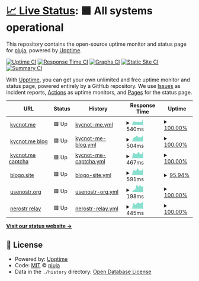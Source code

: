 # [📈 Live Status](https://pluja.github.io/tenpo-open): <!--live status--> **🟩 All systems operational**

This repository contains the open-source uptime monitor and status page for [pluja](https://pluja.github.io/tenpo-open), powered by [Upptime](https://github.com/upptime/upptime).

[![Uptime CI](https://github.com/pluja/tenpo-open/workflows/Uptime%20CI/badge.svg)](https://github.com/pluja/tenpo-open/actions?query=workflow%3A%22Uptime+CI%22)
[![Response Time CI](https://github.com/pluja/tenpo-open/workflows/Response%20Time%20CI/badge.svg)](https://github.com/pluja/tenpo-open/actions?query=workflow%3A%22Response+Time+CI%22)
[![Graphs CI](https://github.com/pluja/tenpo-open/workflows/Graphs%20CI/badge.svg)](https://github.com/pluja/tenpo-open/actions?query=workflow%3A%22Graphs+CI%22)
[![Static Site CI](https://github.com/pluja/tenpo-open/workflows/Static%20Site%20CI/badge.svg)](https://github.com/pluja/tenpo-open/actions?query=workflow%3A%22Static+Site+CI%22)
[![Summary CI](https://github.com/pluja/tenpo-open/workflows/Summary%20CI/badge.svg)](https://github.com/pluja/tenpo-open/actions?query=workflow%3A%22Summary+CI%22)

With [Upptime](https://upptime.js.org), you can get your own unlimited and free uptime monitor and status page, powered entirely by a GitHub repository. We use [Issues](https://github.com/pluja/tenpo-open/issues) as incident reports, [Actions](https://github.com/pluja/tenpo-open/actions) as uptime monitors, and [Pages](https://pluja.github.io/tenpo-open) for the status page.

<!--start: status pages-->
<!-- This summary is generated by Upptime (https://github.com/upptime/upptime) -->
<!-- Do not edit this manually, your changes will be overwritten -->
<!-- prettier-ignore -->
| URL | Status | History | Response Time | Uptime |
| --- | ------ | ------- | ------------- | ------ |
| <img alt="" src="https://icons.duckduckgo.com/ip3/kycnot.me.ico" height="13"> [kycnot.me](https://kycnot.me) | 🟩 Up | [kycnot-me.yml](https://github.com/pluja/tenpo-open/commits/HEAD/history/kycnot-me.yml) | <details><summary><img alt="Response time graph" src="./graphs/kycnot-me/response-time-week.png" height="20"> 540ms</summary><br><a href="https://pluja.github.io/tenpo-open/history/kycnot-me"><img alt="Response time 661" src="https://img.shields.io/endpoint?url=https%3A%2F%2Fraw.githubusercontent.com%2Fpluja%2Ftenpo-open%2FHEAD%2Fapi%2Fkycnot-me%2Fresponse-time.json"></a><br><a href="https://pluja.github.io/tenpo-open/history/kycnot-me"><img alt="24-hour response time 1028" src="https://img.shields.io/endpoint?url=https%3A%2F%2Fraw.githubusercontent.com%2Fpluja%2Ftenpo-open%2FHEAD%2Fapi%2Fkycnot-me%2Fresponse-time-day.json"></a><br><a href="https://pluja.github.io/tenpo-open/history/kycnot-me"><img alt="7-day response time 540" src="https://img.shields.io/endpoint?url=https%3A%2F%2Fraw.githubusercontent.com%2Fpluja%2Ftenpo-open%2FHEAD%2Fapi%2Fkycnot-me%2Fresponse-time-week.json"></a><br><a href="https://pluja.github.io/tenpo-open/history/kycnot-me"><img alt="30-day response time 579" src="https://img.shields.io/endpoint?url=https%3A%2F%2Fraw.githubusercontent.com%2Fpluja%2Ftenpo-open%2FHEAD%2Fapi%2Fkycnot-me%2Fresponse-time-month.json"></a><br><a href="https://pluja.github.io/tenpo-open/history/kycnot-me"><img alt="1-year response time 661" src="https://img.shields.io/endpoint?url=https%3A%2F%2Fraw.githubusercontent.com%2Fpluja%2Ftenpo-open%2FHEAD%2Fapi%2Fkycnot-me%2Fresponse-time-year.json"></a></details> | <details><summary><a href="https://pluja.github.io/tenpo-open/history/kycnot-me">100.00%</a></summary><a href="https://pluja.github.io/tenpo-open/history/kycnot-me"><img alt="All-time uptime 99.97%" src="https://img.shields.io/endpoint?url=https%3A%2F%2Fraw.githubusercontent.com%2Fpluja%2Ftenpo-open%2FHEAD%2Fapi%2Fkycnot-me%2Fuptime.json"></a><br><a href="https://pluja.github.io/tenpo-open/history/kycnot-me"><img alt="24-hour uptime 100.00%" src="https://img.shields.io/endpoint?url=https%3A%2F%2Fraw.githubusercontent.com%2Fpluja%2Ftenpo-open%2FHEAD%2Fapi%2Fkycnot-me%2Fuptime-day.json"></a><br><a href="https://pluja.github.io/tenpo-open/history/kycnot-me"><img alt="7-day uptime 100.00%" src="https://img.shields.io/endpoint?url=https%3A%2F%2Fraw.githubusercontent.com%2Fpluja%2Ftenpo-open%2FHEAD%2Fapi%2Fkycnot-me%2Fuptime-week.json"></a><br><a href="https://pluja.github.io/tenpo-open/history/kycnot-me"><img alt="30-day uptime 100.00%" src="https://img.shields.io/endpoint?url=https%3A%2F%2Fraw.githubusercontent.com%2Fpluja%2Ftenpo-open%2FHEAD%2Fapi%2Fkycnot-me%2Fuptime-month.json"></a><br><a href="https://pluja.github.io/tenpo-open/history/kycnot-me"><img alt="1-year uptime 99.97%" src="https://img.shields.io/endpoint?url=https%3A%2F%2Fraw.githubusercontent.com%2Fpluja%2Ftenpo-open%2FHEAD%2Fapi%2Fkycnot-me%2Fuptime-year.json"></a></details>
| <img alt="" src="https://icons.duckduckgo.com/ip3/blog.kycnot.me.ico" height="13"> [kycnot.me blog](https://blog.kycnot.me) | 🟩 Up | [kycnot-me-blog.yml](https://github.com/pluja/tenpo-open/commits/HEAD/history/kycnot-me-blog.yml) | <details><summary><img alt="Response time graph" src="./graphs/kycnot-me-blog/response-time-week.png" height="20"> 504ms</summary><br><a href="https://pluja.github.io/tenpo-open/history/kycnot-me-blog"><img alt="Response time 563" src="https://img.shields.io/endpoint?url=https%3A%2F%2Fraw.githubusercontent.com%2Fpluja%2Ftenpo-open%2FHEAD%2Fapi%2Fkycnot-me-blog%2Fresponse-time.json"></a><br><a href="https://pluja.github.io/tenpo-open/history/kycnot-me-blog"><img alt="24-hour response time 704" src="https://img.shields.io/endpoint?url=https%3A%2F%2Fraw.githubusercontent.com%2Fpluja%2Ftenpo-open%2FHEAD%2Fapi%2Fkycnot-me-blog%2Fresponse-time-day.json"></a><br><a href="https://pluja.github.io/tenpo-open/history/kycnot-me-blog"><img alt="7-day response time 504" src="https://img.shields.io/endpoint?url=https%3A%2F%2Fraw.githubusercontent.com%2Fpluja%2Ftenpo-open%2FHEAD%2Fapi%2Fkycnot-me-blog%2Fresponse-time-week.json"></a><br><a href="https://pluja.github.io/tenpo-open/history/kycnot-me-blog"><img alt="30-day response time 579" src="https://img.shields.io/endpoint?url=https%3A%2F%2Fraw.githubusercontent.com%2Fpluja%2Ftenpo-open%2FHEAD%2Fapi%2Fkycnot-me-blog%2Fresponse-time-month.json"></a><br><a href="https://pluja.github.io/tenpo-open/history/kycnot-me-blog"><img alt="1-year response time 563" src="https://img.shields.io/endpoint?url=https%3A%2F%2Fraw.githubusercontent.com%2Fpluja%2Ftenpo-open%2FHEAD%2Fapi%2Fkycnot-me-blog%2Fresponse-time-year.json"></a></details> | <details><summary><a href="https://pluja.github.io/tenpo-open/history/kycnot-me-blog">100.00%</a></summary><a href="https://pluja.github.io/tenpo-open/history/kycnot-me-blog"><img alt="All-time uptime 99.98%" src="https://img.shields.io/endpoint?url=https%3A%2F%2Fraw.githubusercontent.com%2Fpluja%2Ftenpo-open%2FHEAD%2Fapi%2Fkycnot-me-blog%2Fuptime.json"></a><br><a href="https://pluja.github.io/tenpo-open/history/kycnot-me-blog"><img alt="24-hour uptime 100.00%" src="https://img.shields.io/endpoint?url=https%3A%2F%2Fraw.githubusercontent.com%2Fpluja%2Ftenpo-open%2FHEAD%2Fapi%2Fkycnot-me-blog%2Fuptime-day.json"></a><br><a href="https://pluja.github.io/tenpo-open/history/kycnot-me-blog"><img alt="7-day uptime 100.00%" src="https://img.shields.io/endpoint?url=https%3A%2F%2Fraw.githubusercontent.com%2Fpluja%2Ftenpo-open%2FHEAD%2Fapi%2Fkycnot-me-blog%2Fuptime-week.json"></a><br><a href="https://pluja.github.io/tenpo-open/history/kycnot-me-blog"><img alt="30-day uptime 100.00%" src="https://img.shields.io/endpoint?url=https%3A%2F%2Fraw.githubusercontent.com%2Fpluja%2Ftenpo-open%2FHEAD%2Fapi%2Fkycnot-me-blog%2Fuptime-month.json"></a><br><a href="https://pluja.github.io/tenpo-open/history/kycnot-me-blog"><img alt="1-year uptime 99.98%" src="https://img.shields.io/endpoint?url=https%3A%2F%2Fraw.githubusercontent.com%2Fpluja%2Ftenpo-open%2FHEAD%2Fapi%2Fkycnot-me-blog%2Fuptime-year.json"></a></details>
| <img alt="" src="https://icons.duckduckgo.com/ip3/mcap.kycnot.me.ico" height="13"> [kycnot.me captcha](https://mcap.kycnot.me) | 🟩 Up | [kycnot-me-captcha.yml](https://github.com/pluja/tenpo-open/commits/HEAD/history/kycnot-me-captcha.yml) | <details><summary><img alt="Response time graph" src="./graphs/kycnot-me-captcha/response-time-week.png" height="20"> 467ms</summary><br><a href="https://pluja.github.io/tenpo-open/history/kycnot-me-captcha"><img alt="Response time 655" src="https://img.shields.io/endpoint?url=https%3A%2F%2Fraw.githubusercontent.com%2Fpluja%2Ftenpo-open%2FHEAD%2Fapi%2Fkycnot-me-captcha%2Fresponse-time.json"></a><br><a href="https://pluja.github.io/tenpo-open/history/kycnot-me-captcha"><img alt="24-hour response time 615" src="https://img.shields.io/endpoint?url=https%3A%2F%2Fraw.githubusercontent.com%2Fpluja%2Ftenpo-open%2FHEAD%2Fapi%2Fkycnot-me-captcha%2Fresponse-time-day.json"></a><br><a href="https://pluja.github.io/tenpo-open/history/kycnot-me-captcha"><img alt="7-day response time 467" src="https://img.shields.io/endpoint?url=https%3A%2F%2Fraw.githubusercontent.com%2Fpluja%2Ftenpo-open%2FHEAD%2Fapi%2Fkycnot-me-captcha%2Fresponse-time-week.json"></a><br><a href="https://pluja.github.io/tenpo-open/history/kycnot-me-captcha"><img alt="30-day response time 540" src="https://img.shields.io/endpoint?url=https%3A%2F%2Fraw.githubusercontent.com%2Fpluja%2Ftenpo-open%2FHEAD%2Fapi%2Fkycnot-me-captcha%2Fresponse-time-month.json"></a><br><a href="https://pluja.github.io/tenpo-open/history/kycnot-me-captcha"><img alt="1-year response time 655" src="https://img.shields.io/endpoint?url=https%3A%2F%2Fraw.githubusercontent.com%2Fpluja%2Ftenpo-open%2FHEAD%2Fapi%2Fkycnot-me-captcha%2Fresponse-time-year.json"></a></details> | <details><summary><a href="https://pluja.github.io/tenpo-open/history/kycnot-me-captcha">100.00%</a></summary><a href="https://pluja.github.io/tenpo-open/history/kycnot-me-captcha"><img alt="All-time uptime 92.39%" src="https://img.shields.io/endpoint?url=https%3A%2F%2Fraw.githubusercontent.com%2Fpluja%2Ftenpo-open%2FHEAD%2Fapi%2Fkycnot-me-captcha%2Fuptime.json"></a><br><a href="https://pluja.github.io/tenpo-open/history/kycnot-me-captcha"><img alt="24-hour uptime 100.00%" src="https://img.shields.io/endpoint?url=https%3A%2F%2Fraw.githubusercontent.com%2Fpluja%2Ftenpo-open%2FHEAD%2Fapi%2Fkycnot-me-captcha%2Fuptime-day.json"></a><br><a href="https://pluja.github.io/tenpo-open/history/kycnot-me-captcha"><img alt="7-day uptime 100.00%" src="https://img.shields.io/endpoint?url=https%3A%2F%2Fraw.githubusercontent.com%2Fpluja%2Ftenpo-open%2FHEAD%2Fapi%2Fkycnot-me-captcha%2Fuptime-week.json"></a><br><a href="https://pluja.github.io/tenpo-open/history/kycnot-me-captcha"><img alt="30-day uptime 98.54%" src="https://img.shields.io/endpoint?url=https%3A%2F%2Fraw.githubusercontent.com%2Fpluja%2Ftenpo-open%2FHEAD%2Fapi%2Fkycnot-me-captcha%2Fuptime-month.json"></a><br><a href="https://pluja.github.io/tenpo-open/history/kycnot-me-captcha"><img alt="1-year uptime 92.39%" src="https://img.shields.io/endpoint?url=https%3A%2F%2Fraw.githubusercontent.com%2Fpluja%2Ftenpo-open%2FHEAD%2Fapi%2Fkycnot-me-captcha%2Fuptime-year.json"></a></details>
| <img alt="" src="https://icons.duckduckgo.com/ip3/blogo.site.ico" height="13"> [blogo.site](https://blogo.site) | 🟩 Up | [blogo-site.yml](https://github.com/pluja/tenpo-open/commits/HEAD/history/blogo-site.yml) | <details><summary><img alt="Response time graph" src="./graphs/blogo-site/response-time-week.png" height="20"> 591ms</summary><br><a href="https://pluja.github.io/tenpo-open/history/blogo-site"><img alt="Response time 852" src="https://img.shields.io/endpoint?url=https%3A%2F%2Fraw.githubusercontent.com%2Fpluja%2Ftenpo-open%2FHEAD%2Fapi%2Fblogo-site%2Fresponse-time.json"></a><br><a href="https://pluja.github.io/tenpo-open/history/blogo-site"><img alt="24-hour response time 804" src="https://img.shields.io/endpoint?url=https%3A%2F%2Fraw.githubusercontent.com%2Fpluja%2Ftenpo-open%2FHEAD%2Fapi%2Fblogo-site%2Fresponse-time-day.json"></a><br><a href="https://pluja.github.io/tenpo-open/history/blogo-site"><img alt="7-day response time 591" src="https://img.shields.io/endpoint?url=https%3A%2F%2Fraw.githubusercontent.com%2Fpluja%2Ftenpo-open%2FHEAD%2Fapi%2Fblogo-site%2Fresponse-time-week.json"></a><br><a href="https://pluja.github.io/tenpo-open/history/blogo-site"><img alt="30-day response time 691" src="https://img.shields.io/endpoint?url=https%3A%2F%2Fraw.githubusercontent.com%2Fpluja%2Ftenpo-open%2FHEAD%2Fapi%2Fblogo-site%2Fresponse-time-month.json"></a><br><a href="https://pluja.github.io/tenpo-open/history/blogo-site"><img alt="1-year response time 852" src="https://img.shields.io/endpoint?url=https%3A%2F%2Fraw.githubusercontent.com%2Fpluja%2Ftenpo-open%2FHEAD%2Fapi%2Fblogo-site%2Fresponse-time-year.json"></a></details> | <details><summary><a href="https://pluja.github.io/tenpo-open/history/blogo-site">95.94%</a></summary><a href="https://pluja.github.io/tenpo-open/history/blogo-site"><img alt="All-time uptime 99.50%" src="https://img.shields.io/endpoint?url=https%3A%2F%2Fraw.githubusercontent.com%2Fpluja%2Ftenpo-open%2FHEAD%2Fapi%2Fblogo-site%2Fuptime.json"></a><br><a href="https://pluja.github.io/tenpo-open/history/blogo-site"><img alt="24-hour uptime 100.00%" src="https://img.shields.io/endpoint?url=https%3A%2F%2Fraw.githubusercontent.com%2Fpluja%2Ftenpo-open%2FHEAD%2Fapi%2Fblogo-site%2Fuptime-day.json"></a><br><a href="https://pluja.github.io/tenpo-open/history/blogo-site"><img alt="7-day uptime 95.94%" src="https://img.shields.io/endpoint?url=https%3A%2F%2Fraw.githubusercontent.com%2Fpluja%2Ftenpo-open%2FHEAD%2Fapi%2Fblogo-site%2Fuptime-week.json"></a><br><a href="https://pluja.github.io/tenpo-open/history/blogo-site"><img alt="30-day uptime 99.07%" src="https://img.shields.io/endpoint?url=https%3A%2F%2Fraw.githubusercontent.com%2Fpluja%2Ftenpo-open%2FHEAD%2Fapi%2Fblogo-site%2Fuptime-month.json"></a><br><a href="https://pluja.github.io/tenpo-open/history/blogo-site"><img alt="1-year uptime 99.50%" src="https://img.shields.io/endpoint?url=https%3A%2F%2Fraw.githubusercontent.com%2Fpluja%2Ftenpo-open%2FHEAD%2Fapi%2Fblogo-site%2Fuptime-year.json"></a></details>
| <img alt="" src="https://icons.duckduckgo.com/ip3/usenostr.org.ico" height="13"> [usenostr.org](https://usenostr.org) | 🟩 Up | [usenostr-org.yml](https://github.com/pluja/tenpo-open/commits/HEAD/history/usenostr-org.yml) | <details><summary><img alt="Response time graph" src="./graphs/usenostr-org/response-time-week.png" height="20"> 198ms</summary><br><a href="https://pluja.github.io/tenpo-open/history/usenostr-org"><img alt="Response time 255" src="https://img.shields.io/endpoint?url=https%3A%2F%2Fraw.githubusercontent.com%2Fpluja%2Ftenpo-open%2FHEAD%2Fapi%2Fusenostr-org%2Fresponse-time.json"></a><br><a href="https://pluja.github.io/tenpo-open/history/usenostr-org"><img alt="24-hour response time 237" src="https://img.shields.io/endpoint?url=https%3A%2F%2Fraw.githubusercontent.com%2Fpluja%2Ftenpo-open%2FHEAD%2Fapi%2Fusenostr-org%2Fresponse-time-day.json"></a><br><a href="https://pluja.github.io/tenpo-open/history/usenostr-org"><img alt="7-day response time 198" src="https://img.shields.io/endpoint?url=https%3A%2F%2Fraw.githubusercontent.com%2Fpluja%2Ftenpo-open%2FHEAD%2Fapi%2Fusenostr-org%2Fresponse-time-week.json"></a><br><a href="https://pluja.github.io/tenpo-open/history/usenostr-org"><img alt="30-day response time 210" src="https://img.shields.io/endpoint?url=https%3A%2F%2Fraw.githubusercontent.com%2Fpluja%2Ftenpo-open%2FHEAD%2Fapi%2Fusenostr-org%2Fresponse-time-month.json"></a><br><a href="https://pluja.github.io/tenpo-open/history/usenostr-org"><img alt="1-year response time 255" src="https://img.shields.io/endpoint?url=https%3A%2F%2Fraw.githubusercontent.com%2Fpluja%2Ftenpo-open%2FHEAD%2Fapi%2Fusenostr-org%2Fresponse-time-year.json"></a></details> | <details><summary><a href="https://pluja.github.io/tenpo-open/history/usenostr-org">100.00%</a></summary><a href="https://pluja.github.io/tenpo-open/history/usenostr-org"><img alt="All-time uptime 99.86%" src="https://img.shields.io/endpoint?url=https%3A%2F%2Fraw.githubusercontent.com%2Fpluja%2Ftenpo-open%2FHEAD%2Fapi%2Fusenostr-org%2Fuptime.json"></a><br><a href="https://pluja.github.io/tenpo-open/history/usenostr-org"><img alt="24-hour uptime 100.00%" src="https://img.shields.io/endpoint?url=https%3A%2F%2Fraw.githubusercontent.com%2Fpluja%2Ftenpo-open%2FHEAD%2Fapi%2Fusenostr-org%2Fuptime-day.json"></a><br><a href="https://pluja.github.io/tenpo-open/history/usenostr-org"><img alt="7-day uptime 100.00%" src="https://img.shields.io/endpoint?url=https%3A%2F%2Fraw.githubusercontent.com%2Fpluja%2Ftenpo-open%2FHEAD%2Fapi%2Fusenostr-org%2Fuptime-week.json"></a><br><a href="https://pluja.github.io/tenpo-open/history/usenostr-org"><img alt="30-day uptime 99.92%" src="https://img.shields.io/endpoint?url=https%3A%2F%2Fraw.githubusercontent.com%2Fpluja%2Ftenpo-open%2FHEAD%2Fapi%2Fusenostr-org%2Fuptime-month.json"></a><br><a href="https://pluja.github.io/tenpo-open/history/usenostr-org"><img alt="1-year uptime 99.86%" src="https://img.shields.io/endpoint?url=https%3A%2F%2Fraw.githubusercontent.com%2Fpluja%2Ftenpo-open%2FHEAD%2Fapi%2Fusenostr-org%2Fuptime-year.json"></a></details>
| <img alt="" src="https://icons.duckduckgo.com/ip3/xmr.usenostr.org.ico" height="13"> [nerostr relay](https://xmr.usenostr.org) | 🟩 Up | [nerostr-relay.yml](https://github.com/pluja/tenpo-open/commits/HEAD/history/nerostr-relay.yml) | <details><summary><img alt="Response time graph" src="./graphs/nerostr-relay/response-time-week.png" height="20"> 445ms</summary><br><a href="https://pluja.github.io/tenpo-open/history/nerostr-relay"><img alt="Response time 492" src="https://img.shields.io/endpoint?url=https%3A%2F%2Fraw.githubusercontent.com%2Fpluja%2Ftenpo-open%2FHEAD%2Fapi%2Fnerostr-relay%2Fresponse-time.json"></a><br><a href="https://pluja.github.io/tenpo-open/history/nerostr-relay"><img alt="24-hour response time 574" src="https://img.shields.io/endpoint?url=https%3A%2F%2Fraw.githubusercontent.com%2Fpluja%2Ftenpo-open%2FHEAD%2Fapi%2Fnerostr-relay%2Fresponse-time-day.json"></a><br><a href="https://pluja.github.io/tenpo-open/history/nerostr-relay"><img alt="7-day response time 445" src="https://img.shields.io/endpoint?url=https%3A%2F%2Fraw.githubusercontent.com%2Fpluja%2Ftenpo-open%2FHEAD%2Fapi%2Fnerostr-relay%2Fresponse-time-week.json"></a><br><a href="https://pluja.github.io/tenpo-open/history/nerostr-relay"><img alt="30-day response time 463" src="https://img.shields.io/endpoint?url=https%3A%2F%2Fraw.githubusercontent.com%2Fpluja%2Ftenpo-open%2FHEAD%2Fapi%2Fnerostr-relay%2Fresponse-time-month.json"></a><br><a href="https://pluja.github.io/tenpo-open/history/nerostr-relay"><img alt="1-year response time 492" src="https://img.shields.io/endpoint?url=https%3A%2F%2Fraw.githubusercontent.com%2Fpluja%2Ftenpo-open%2FHEAD%2Fapi%2Fnerostr-relay%2Fresponse-time-year.json"></a></details> | <details><summary><a href="https://pluja.github.io/tenpo-open/history/nerostr-relay">100.00%</a></summary><a href="https://pluja.github.io/tenpo-open/history/nerostr-relay"><img alt="All-time uptime 95.93%" src="https://img.shields.io/endpoint?url=https%3A%2F%2Fraw.githubusercontent.com%2Fpluja%2Ftenpo-open%2FHEAD%2Fapi%2Fnerostr-relay%2Fuptime.json"></a><br><a href="https://pluja.github.io/tenpo-open/history/nerostr-relay"><img alt="24-hour uptime 100.00%" src="https://img.shields.io/endpoint?url=https%3A%2F%2Fraw.githubusercontent.com%2Fpluja%2Ftenpo-open%2FHEAD%2Fapi%2Fnerostr-relay%2Fuptime-day.json"></a><br><a href="https://pluja.github.io/tenpo-open/history/nerostr-relay"><img alt="7-day uptime 100.00%" src="https://img.shields.io/endpoint?url=https%3A%2F%2Fraw.githubusercontent.com%2Fpluja%2Ftenpo-open%2FHEAD%2Fapi%2Fnerostr-relay%2Fuptime-week.json"></a><br><a href="https://pluja.github.io/tenpo-open/history/nerostr-relay"><img alt="30-day uptime 100.00%" src="https://img.shields.io/endpoint?url=https%3A%2F%2Fraw.githubusercontent.com%2Fpluja%2Ftenpo-open%2FHEAD%2Fapi%2Fnerostr-relay%2Fuptime-month.json"></a><br><a href="https://pluja.github.io/tenpo-open/history/nerostr-relay"><img alt="1-year uptime 95.93%" src="https://img.shields.io/endpoint?url=https%3A%2F%2Fraw.githubusercontent.com%2Fpluja%2Ftenpo-open%2FHEAD%2Fapi%2Fnerostr-relay%2Fuptime-year.json"></a></details>

<!--end: status pages-->

[**Visit our status website →**](https://pluja.github.io/tenpo-open)

## 📄 License

- Powered by: [Upptime](https://github.com/upptime/upptime)
- Code: [MIT](./LICENSE) © [pluja](https://pluja.github.io/tenpo-open)
- Data in the `./history` directory: [Open Database License](https://opendatacommons.org/licenses/odbl/1-0/)
